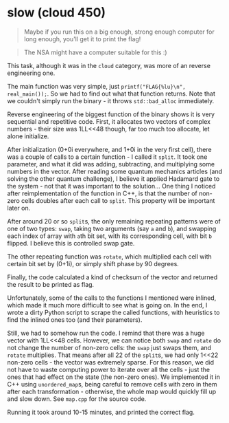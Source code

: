 # slow (cloud 450)

> Maybe if you run this on a big enough, strong enough computer for long enough,
> you'll get it to print the flag!

> The NSA might have a computer suitable for this :)

This task, although it was in the `cloud` category, was more of an reverse engineering one.

The main function was very simple, just `printf("FLAG{%lu}\n", real_main());`. So we had to find out what that function
returns. Note that we couldn't simply run the binary - it throws `std::bad_alloc` immediately.

Reverse engineering of the biggest function of the binary shows it is very sequential and repetitive code.
First, it allocates two vectors of complex numbers - their size was 1LL<<48 though, far too much too allocate,
let alone initialize.

After initialization (0+0i everywhere, and 1+0i in the very first cell), there was a couple of calls to a certain function -
I called it `split`. It took one parameter, and what it did was adding, subtracting, and multiplying some numbers in the 
vector. After reading some quantum mechanics articles (and solving the other quantum challenge), I believe it applied 
Hadamard gate to the system - not that it was important to the solution... One thing I noticed after reimplementation 
of the function in C++, is that the number of non-zero cells doubles after each call to `split`. This property will be
important later on.

After around 20 or so `split`s, the only remaining repeating patterns were of one of two types: `swap`,
taking two arguments (say `a` and `b`), and swapping each index of array with `a`th bit set, with its corresponding cell,
with bit `b` flipped. I believe this is controlled swap gate.

The other repeating function was `rotate`, which multiplied each cell with certain bit set by (0+1i), or simply shift phase
by 90 degrees.

Finally, the code calculated a kind of checksum of the vector and returned the result to be printed as flag.

Unfortunately, some of the calls to the functions I mentioned were inlined, which made it much more difficult to see what
is going on. In the end, I wrote a dirty Python script to scrape the called functions, with heuristics to find the inlined
ones too (and their parameters).

Still, we had to somehow run the code. I remind that there was a huge vector with 1LL<<48 cells. However, we can notice
both `swap` and `rotate` do not change the number of non-zero cells: the `swap` just swaps them, and `rotate` multiplies.
That means after all 22 of the `split`s, we had only 1<<22 non-zero cells - the vector was extremely sparse. For this reason,
we did not have to waste computing power to iterate over all the cells - just the ones that had effect on the state (the
non-zero ones). We implemented it in C++ using `unordered_map`s, being careful to remove cells with zero in them after
each transformation - otherwise, the whole map would quickly fill up and slow down. See `map.cpp` for the source code.

Running it took around 10-15 minutes, and printed the correct flag.
